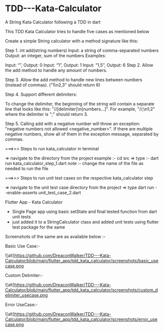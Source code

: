 # TDD---Kata-Calculator
A String Kata Calculator following a TDD in dart

This TDD Kata Calculator tries to handle five cases as mentioned below

Create a simple String calculator with a method signature like this:

Step 1. int add(string numbers)
   Input: a string of comma-separated numbers
   Output: an integer, sum of the numbers
   Examples:

   Input: “”, Output: 0
   Input: “1”, Output: 1
   Input: “1,5”, Output: 6
Step 2. Allow the add method to handle any amount of numbers.

Step 3. Allow the add method to handle new lines between numbers (instead of commas). ("1\n2,3"   should return 6)

Step 4. Support different delimiters:

To change the delimiter, the beginning of the string will contain a separate line that      looks like this: "//[delimiter]\n[numbers…]". For example, "//;\n1;2" where the delimiter is ";" should return 3.

Step 5. Calling add with a negative number will throw an exception: "negative numbers not allowed <negative_number>".
If there are multiple negative numbers, show all of them in the exception message, separated by commas.



===>>>  Steps to run kata_calculator in terminal 

=> navigate to the directory from the project example :- cd src
=> type :- dart run kata_calculator_step_1.dart
 note :- change the name of the file as needed to run the file

===>>> Steps to run unit test cases on the respective kata_calculator step

=> navigate to the unit test case directory from the project 
=> type dart run --enable-asserts unit_test_case_2.dart


Flutter App - Kata Calculator 

- Single Page app using basic setState and final tested function from dart unit tests 
- just added it to a StringCalculator class and added unit tests using flutter test package for the same


Screenshots of the same are as available below :- 

Basic Use Case:-

![alt]https://github.com/DreaconWalker/TDD---Kata-Calculator/blob/main/flutter_app/tdd_kata_calculator/screenshots/basic_usecase.png

Custom Delimiter:- 

![alt]https://github.com/DreaconWalker/TDD---Kata-Calculator/blob/main/flutter_app/tdd_kata_calculator/screenshots/custom_delimiter_usecase.png

Error UseCase:-

![alt]https://github.com/DreaconWalker/TDD---Kata-Calculator/blob/main/flutter_app/tdd_kata_calculator/screenshots/error_usecase.png
